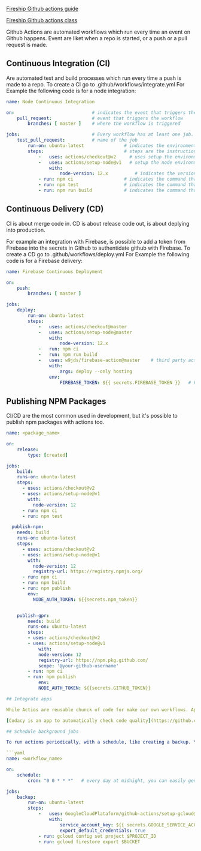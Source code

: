 [Fireship Github actions guide](https://fireship.io/lessons/five-useful-github-actions-examples/)

[Fireship Github actions class](https://fireship.io/courses/git/advanced-actions/)

Github Actions are automated workflows which run every time an event on Github happens. Event are liket when a repo is started, or a push or a pull request is made.

## Continuous Integration (CI)

Are automated test and build processes which run every time a push is made to a repo.
To create a CI go to .github/workflows/integrate.yml For Example the following code is for a node integration:

```yaml
name: Node Continuous Integration

on:                             # indicates the event that triggers the workflow and where it is triggered
    pull_request:               # event that triggers the workflow
        branches: [ master ]    # where the workflow is triggered

jobs:                           # Every workflow has at least one job. Jobs are the actions that are run.
    test_pull_request:          # name of the job
        run-on: ubuntu-latest               # indicates the environment that the job is run on
        steps:                              # steps are the instructions to what is going to happen
            -   uses: actions/checkout@v2     # uses setup the environment for the job, checkout bring the code from the commit to the main so the code can be tested.
            -   uses: actions/setup-node@v1   # setup the node environment for the job
                with:
                    node-version: 12.x          # indicates the version of node that will be used
            - run: npm ci                   # indicates the command that will be run, npm ci is the clean install of the dependencies needed for the project
            - run: npm test                 # indicates the command that will be run
            - run: npm run build            # indicates the command that will be run
```

## Continuous Delivery (CD)
CI is about merge code in. CD is about release code out, is about deplying into production.

For example an integration with Firebase, is possible to add a token from Firebase into the secrets in Github to authentidate github with Firebase.
To create a CD go to .github/workflows/deploy.yml For Example the following code is for a Firebase delivery:

```yaml
name: Firebase Continuous Deployment

on:
    push:
        branches: [ master ]

jobs:
    deploy:
        run-on: ubuntu-latest
        steps:
            -   uses: actions/checkout@master
            -   uses: actions/setup-node@master
                with:
                    node-version: 12.x
            -   run: npm ci
            -   run: npm run build
            -   uses: w9jds/firebase-action@master    # third party action to handle the Firebase CLI setup
                with:
                    args: deploy --only hosting
                env:
                    FIREBASE_TOKEN: ${{ secrets.FIREBASE_TOKEN }}   # FIREBASE_TOKEN is supposed ti be the name given to the secret in Github
```

## Publishing NPM Packages

CI/CD are the most common used in development, but it's possible to publish npm packages with actions too.

```yaml
name: <package_name>

on:
    release:
        type: [created]

jobs:
    build:
    runs-on: ubuntu-latest
    steps:
      - uses: actions/checkout@v2
      - uses: actions/setup-node@v1
        with:
          node-version: 12
      - run: npm ci
      - run: npm test

  publish-npm:
    needs: build
    runs-on: ubuntu-latest
    steps:
      - uses: actions/checkout@v2
      - uses: actions/setup-node@v1
        with:
          node-version: 12
          registry-url: https://registry.npmjs.org/
      - run: npm ci
      - run: npm build
      - run: npm publish
        env:
          NODE_AUTH_TOKEN: ${{secrets.npm_token}}


    publish-gpr:
        needs: build
        runs-on: ubuntu-latest
        steps:
        - uses: actions/checkout@v2
        - uses: actions/setup-node@v1
            with:
            node-version: 12
            registry-url: https://npm.pkg.github.com/
            scope: '@your-github-username'
        - run: npm ci
        - run: npm publish
            env:
            NODE_AUTH_TOKEN: ${{secrets.GITHUB_TOKEN}}

## Integrate apps

While Actios are reusable chunck of code for make our own workflows. Apps are fully-managed integrations made available by the companies to integrate github with their tools. Although is still possible to create a workflow to do the integration, Apps are made available in github marketplace and can be setup with a few clicks.

[Codacy is an app to automatically check code quality](https://github.com/marketplace/codacy)

## Schedule background jobs

To run actions periodically, with a schedule, like creating a backup. You can do this with cron events. For example:

```yaml
name: <workflow_name>

on:
    schedule:
        cron: "0 0 * * *"   # every day at midnight, you can easily generate cron here: https://crontab.guru/

jobs:
    backup:
        run-on: ubuntu-latest
        steps:
            -   uses: GoogleCloudPlataform/github-actions/setup-gcloud@master
                with:
                    service_account_key: ${{ secrets.GOOGLE_SERVICE_ACCOUNT_KEY }}
                    export_default_credentials: true
            - run: gcloud config set project $PROJECT_ID
            - run: gcloud firestore export $BUCKET
```